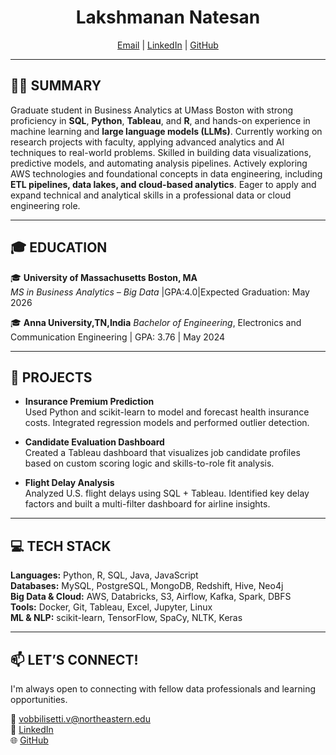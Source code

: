 <h1 align="center">Lakshmanan Natesan</h1>

<p align="center">
  <a href="mailto:lakshmanannatesan16@gmail.com">Email</a> |
  <a href="www.linkedin.com/in/lakshmanannatesan16">LinkedIn</a> |
  <a href="https://github.com/your-LakshmananNatesan">GitHub</a>
</p>

---

## 🧑‍💻 SUMMARY
Graduate student in Business Analytics at UMass Boston with strong proficiency in **SQL**, **Python**, **Tableau**, and **R**, and hands-on experience in machine learning and **large language models (LLMs)**. Currently working on research projects with faculty, applying advanced analytics and AI techniques to real-world problems. Skilled in building data visualizations, predictive models, and automating analysis pipelines. Actively exploring AWS technologies and foundational concepts in data engineering, including **ETL pipelines, data lakes, and cloud-based analytics**. Eager to apply and expand technical and analytical skills in a professional data or cloud engineering role.

---

## 🎓 EDUCATION

🎓 **University of Massachusetts Boston, MA**  
*MS in Business Analytics – Big Data* |GPA:4.0|Expected Graduation: May 2026

🎓 **Anna University,TN,India** 
*Bachelor of Engineering*, Electronics and Communication Engineering | GPA: 3.76 | May 2024

---

## 🚀 PROJECTS

- **Insurance Premium Prediction**  
  Used Python and scikit-learn to model and forecast health insurance costs. Integrated regression models and performed outlier detection.

- **Candidate Evaluation Dashboard**  
  Created a Tableau dashboard that visualizes job candidate profiles based on custom scoring logic and skills-to-role fit analysis.

- **Flight Delay Analysis**  
  Analyzed U.S. flight delays using SQL + Tableau. Identified key delay factors and built a multi-filter dashboard for airline insights.

---

## 💻 TECH STACK

**Languages:** Python, R, SQL, Java, JavaScript  
**Databases:** MySQL, PostgreSQL, MongoDB, Redshift, Hive, Neo4j  
**Big Data & Cloud:** AWS, Databricks, S3, Airflow, Kafka, Spark, DBFS  
**Tools:** Docker, Git, Tableau, Excel, Jupyter, Linux  
**ML & NLP:** scikit-learn, TensorFlow, SpaCy, NLTK, Keras

---

## 📫 LET’S CONNECT!

I'm always open to connecting with fellow data professionals and learning opportunities.

📧 vobbilisetti.v@northeastern.edu  
🔗 [LinkedIn](https://www.linkedin.com/in/your-link)  
🌐 [GitHub](https://github.com/your-username)

